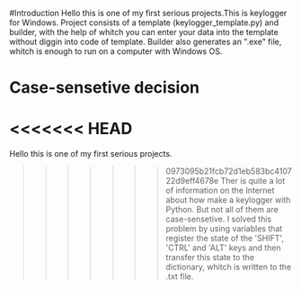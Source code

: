 #Introduction
Hello this is one of my first serious projects.This is keylogger for Windows.
Project consists of a template (keylogger_template.py) and builder, with the help of whitch you can enter your data into the template without diggin into code of template.
Builder also generates an ".exe" file, whitch is enough to run on a computer with Windows OS.
# Case-sensetive decision
<<<<<<< HEAD
=======
Hello this is one of my first serious projects.
>>>>>>> 0973095b21fcb72d1eb583bc410722d9eff4678e
Ther is quite a lot of information on the Internet about how make a keylogger with Python. 
But not all of them are case-sensetive.
I solved this problem by using variables that register the state of the 'SHIFT', 'CTRL' and 'ALT' keys
and then transfer this state to the dictionary, whitch is written to the .txt file.
